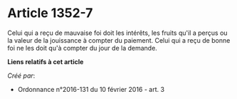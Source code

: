 # Article 1352-7

Celui qui a reçu de mauvaise foi doit les intérêts, les fruits qu'il a perçus ou la valeur de la jouissance à compter du
paiement. Celui qui a reçu de bonne foi ne les doit qu'à compter du jour de la demande.

**Liens relatifs à cet article**

_Créé par_:

  - Ordonnance n°2016-131 du 10 février 2016 - art. 3

